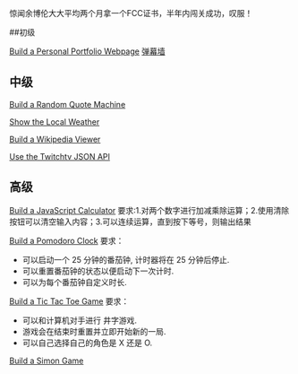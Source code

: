 惊闻余博伦大大平均两个月拿一个FCC证书，半年内闯关成功，叹服！

##初级

[Build a Personal Portfolio Webpage](https://www.freecodecamp.cn/challenges/build-a-personal-portfolio-webpage) 
[弹幕墙](https://www.freecodecamp.cn/challenges/design-a-danmu-app)

## 中级
[Build a Random Quote Machine](https://www.freecodecamp.cn/challenges/build-a-random-quote-machine)

[Show the Local Weather](https://www.freecodecamp.cn/challenges/show-the-local-weather)

[Build a Wikipedia Viewer](https://www.freecodecamp.cn/challenges/build-a-wikipedia-viewer)

[Use the Twitchtv JSON API](https://www.freecodecamp.cn/challenges/use-the-twitchtv-json-api)



## 高级
[Build a JavaScript Calculator](https://www.freecodecamp.cn/challenges/build-a-javascript-calculator)
要求:1.对两个数字进行加减乘除运算；2.使用清除按钮可以清空输入内容；3.可以连续运算，直到按下等号，则输出结果

[Build a Pomodoro Clock](https://www.freecodecamp.cn/challenges/build-a-pomodoro-clock)
要求：
+ 可以启动一个 25 分钟的番茄钟, 计时器将在 25 分钟后停止.
+ 可以重置番茄钟的状态以便启动下一次计时.
+ 可以为每个番茄钟自定义时长.

[Build a Tic Tac Toe Game](https://www.freecodecamp.cn/challenges/build-a-tic-tac-toe-game)
要求：
+ 可以和计算机对手进行 井字游戏.
+  游戏会在结束时重置并立即开始新的一局.
+ 可以自己选择自己的角色是 X 还是 O.

[Build a Simon Game](https://www.freecodecamp.cn/challenges/build-a-simon-game)
